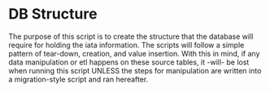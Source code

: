 # DB Structure

The purpose of this script is to create the structure that the database will require for
holding the iata information. The scripts will follow a simple pattern of tear-down, 
creation, and value insertion. With this in mind, if any data manipulation or etl 
happens on these source tables, it -will- be lost when running this script UNLESS
the steps for manipulation are written into a migration-style script and ran hereafter.